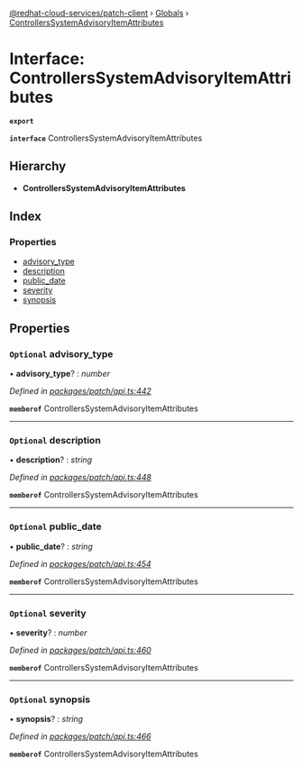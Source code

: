[@redhat-cloud-services/patch-client](../README.md) › [Globals](../globals.md) › [ControllersSystemAdvisoryItemAttributes](controllerssystemadvisoryitemattributes.md)

# Interface: ControllersSystemAdvisoryItemAttributes

**`export`** 

**`interface`** ControllersSystemAdvisoryItemAttributes

## Hierarchy

* **ControllersSystemAdvisoryItemAttributes**

## Index

### Properties

* [advisory_type](controllerssystemadvisoryitemattributes.md#optional-advisory_type)
* [description](controllerssystemadvisoryitemattributes.md#optional-description)
* [public_date](controllerssystemadvisoryitemattributes.md#optional-public_date)
* [severity](controllerssystemadvisoryitemattributes.md#optional-severity)
* [synopsis](controllerssystemadvisoryitemattributes.md#optional-synopsis)

## Properties

### `Optional` advisory_type

• **advisory_type**? : *number*

*Defined in [packages/patch/api.ts:442](https://github.com/RedHatInsights/javascript-clients/blob/6553de7/packages/patch/api.ts#L442)*

**`memberof`** ControllersSystemAdvisoryItemAttributes

___

### `Optional` description

• **description**? : *string*

*Defined in [packages/patch/api.ts:448](https://github.com/RedHatInsights/javascript-clients/blob/6553de7/packages/patch/api.ts#L448)*

**`memberof`** ControllersSystemAdvisoryItemAttributes

___

### `Optional` public_date

• **public_date**? : *string*

*Defined in [packages/patch/api.ts:454](https://github.com/RedHatInsights/javascript-clients/blob/6553de7/packages/patch/api.ts#L454)*

**`memberof`** ControllersSystemAdvisoryItemAttributes

___

### `Optional` severity

• **severity**? : *number*

*Defined in [packages/patch/api.ts:460](https://github.com/RedHatInsights/javascript-clients/blob/6553de7/packages/patch/api.ts#L460)*

**`memberof`** ControllersSystemAdvisoryItemAttributes

___

### `Optional` synopsis

• **synopsis**? : *string*

*Defined in [packages/patch/api.ts:466](https://github.com/RedHatInsights/javascript-clients/blob/6553de7/packages/patch/api.ts#L466)*

**`memberof`** ControllersSystemAdvisoryItemAttributes
